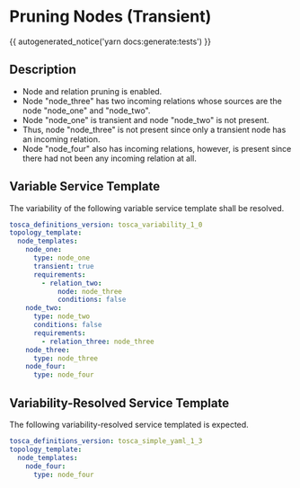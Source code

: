 # Pruning Nodes (Transient)

{{ autogenerated_notice('yarn docs:generate:tests') }}

## Description

- Node and relation pruning is enabled.
- Node "node_three" has two incoming relations whose sources are the node "node_one" and "node_two". 
- Node "node_one" is transient and node "node_two" is not present.
- Thus, node "node_three" is not present since only a transient node has an incoming relation.
- Node "node_four" also has incoming relations, however, is present since there had not been any incoming relation at all.


## Variable Service Template

The variability of the following variable service template shall be resolved.

```yaml linenums="1"
tosca_definitions_version: tosca_variability_1_0
topology_template:
  node_templates:
    node_one:
      type: node_one
      transient: true
      requirements:
        - relation_two:
            node: node_three
            conditions: false
    node_two:
      type: node_two
      conditions: false
      requirements:
        - relation_three: node_three
    node_three:
      type: node_three
    node_four:
      type: node_four
```



## Variability-Resolved Service Template

The following variability-resolved service templated is expected.

```yaml linenums="1"
tosca_definitions_version: tosca_simple_yaml_1_3
topology_template:
  node_templates:
    node_four:
      type: node_four
```

